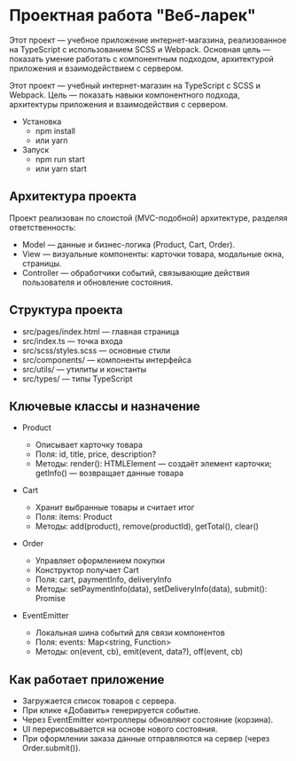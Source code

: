 # Проектная работа "Веб-ларек"

Этот проект — учебное приложение интернет-магазина, реализованное на TypeScript с использованием SCSS и Webpack. 
Основная цель — показать умение работать с компонентным подходом, архитектурой приложения и взаимодействием с сервером.

Этот проект — учебный интернет-магазин на TypeScript с SCSS и Webpack. Цель — показать навыки компонентного подхода, архитектуры приложения и взаимодействия с сервером.

- Установка
  - npm install
  - или yarn
- Запуск
  - npm run start
  - или yarn start

## Архитектура проекта
Проект реализован по слоистой (MVC-подобной) архитектуре, разделяя ответственность:
- Model — данные и бизнес-логика (Product, Cart, Order).
- View — визуальные компоненты: карточки товара, модальные окна, страницы.
- Controller — обработчики событий, связывающие действия пользователя и обновление состояния.

## Структура проекта
- src/pages/index.html — главная страница
- src/index.ts — точка входа
- src/scss/styles.scss — основные стили
- src/components/ — компоненты интерфейса
- src/utils/ — утилиты и константы
- src/types/ — типы TypeScript

## Ключевые классы и назначение
- Product
  - Описывает карточку товара
  - Поля: id, title, price, description?
  - Методы: render(): HTMLElement — создаёт элемент карточки; getInfo() — возвращает данные товара

- Cart
  - Хранит выбранные товары и считает итог
  - Поля: items: Product
  - Методы: add(product), remove(productId), getTotal(), clear()

- Order
  - Управляет оформлением покупки
  - Конструктор получает Cart
  - Поля: cart, paymentInfo, deliveryInfo
  - Методы: setPaymentInfo(data), setDeliveryInfo(data), submit(): Promise<Response>

- EventEmitter
  - Локальная шина событий для связи компонентов
  - Поля: events: Map<string, Function>
  - Методы: on(event, cb), emit(event, data?), off(event, cb)

## Как работает приложение
- Загружается список товаров с сервера.
- При клике «Добавить» генерируется событие.
- Через EventEmitter контроллеры обновляют состояние (корзина).
- UI перерисовывается на основе нового состояния.
- При оформлении заказа данные отправляются на сервер (через Order.submit()).
